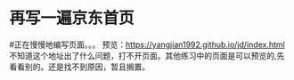# 再写一遍京东首页
#正在慢慢地编写页面。。。
预览：https://yangjian1992.github.io/jd/index.html
不知道这个地址出了什么问题，打不开页面。其他练习中的页面是可以预览的,先看看别的。还是找不到原因，暂且搁置。
